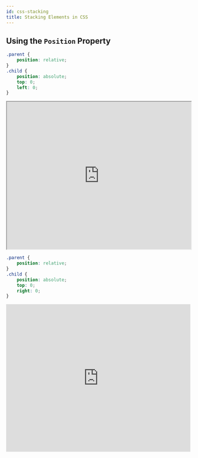 ```yaml
---
id: css-stacking
title: Stacking Elements in CSS
---
```


## Using the `Position` Property

```css
.parent {
    position: relative;
}
.child {
    position: absolute;
    top: 0;
    left: 0;
}
```

<iframe src="https://codepen.io/sdras/embed/xxbLjqd" width="500" height="400" title="CSS Stacking, Absolute 1">
</iframe>

```css
.parent {
    position: relative;
}
.child {
    position: absolute;
    top: 0;
    right: 0;
}
```

<iframe scrolling="no" title="CSS Stacking, Absolute 2" src="https://codepen.io/mootda/embed/zYrJQBa" width="500" height="400" frameborder="no">
</iframe>